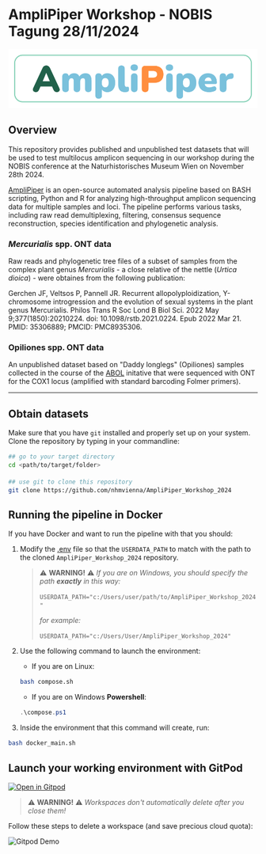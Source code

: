 # AmpliPiper Workshop - NOBIS Tagung 28/11/2024

![AmpliPiper](imgs/AmpliPiper_logo.png)

## Overview

This repository provides published and unpublished test datasets that will be used to test multilocus amplicon sequencing in our workshop during the NOBIS conference at the Naturhistorisches Museum Wien on November 28th 2024.

[AmpliPiper](https://github.com/nhmvienna/AmpliPiper) is an open-source automated analysis pipeline based on BASH scripting, Python and R for analyzing high-throughput amplicon sequencing data for multiple samples and loci. The pipeline performs various tasks, including raw read demultiplexing, filtering, consensus sequence reconstruction, species identification and phylogenetic analysis.

### *Mercurialis* spp. ONT data

Raw reads and phylogenetic tree files of a subset of samples from the complex plant genus *Mercurialis* - a close relative of the nettle (*Urtica dioica*) - were obtaines from the following publication:

Gerchen JF, Veltsos P, Pannell JR. Recurrent allopolyploidization, Y-chromosome introgression and the evolution of sexual systems in the plant genus Mercurialis. Philos Trans R Soc Lond B Biol Sci. 2022 May 9;377(1850):20210224. doi: 10.1098/rstb.2021.0224. Epub 2022 Mar 21. PMID: 35306889; PMCID: PMC8935306.

### Opiliones spp. ONT data

An unpublished dataset based on "Daddy longlegs" (Opiliones) samples collected in the course of the [ABOL](https://www.abol.ac.at/en/homepage_en/) initative that were sequenced with ONT for the COX1 locus (amplified with standard barcoding Folmer primers).
___

## Obtain datasets

Make sure that you have `git` installed and properly set up on your system. Clone the repository by typing in your commandline:

```bash
## go to your target directory
cd <path/to/target/folder>

## use git to clone this repository 
git clone https://github.com/nhmvienna/AmpliPiper_Workshop_2024
```

## Running the pipeline in Docker

If you have Docker and want to run the pipeline with that you should:

1. Modify the [.env](./.env) file so that the `USERDATA_PATH` to match with the path to the cloned `AmpliPiper_Workshop_2024` repository.

    > ⚠️ **WARNING!** ⚠️ _If you are on Windows, you should specify the path **exactly** in this way:_ 
    >
    > `USERDATA_PATH="c:/Users/user/path/to/AmpliPiper_Workshop_2024"`
    >
    > _for example:_
    >
    >`USERDATA_PATH="c:/Users/User/AmpliPiper_Workshop_2024"`

2. Use the following command to launch the environment: 

    - If you are on Linux:

    ```bash
    bash compose.sh
    ```
    - If you are on Windows **Powershell**:

    ```powershell
    .\compose.ps1
    ```

3. Inside the environment that this command will create, run:

```bash
bash docker_main.sh
```

## Launch your working environment with GitPod

[![Open in Gitpod](https://gitpod.io/button/open-in-gitpod.svg)](https://gitpod.io/#https://github.com/nhmvienna/AmpliPiper_Workshop_2024)

> ⚠️ **WARNING!** ⚠️ _Workspaces don't automatically delete after you close them!_

Follow these steps to delete a workspace (and save precious cloud quota):

![Gitpod Demo](./imgs/gitpod_demo.gif)

